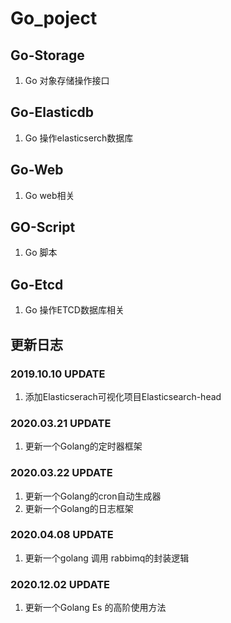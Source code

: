 # Go_poject
## Go-Storage 
1. Go 对象存储操作接口
## Go-Elasticdb
1. Go 操作elasticserch数据库
## Go-Web        
1. Go web相关   
## GO-Script
1. Go 脚本
## Go-Etcd
1. Go 操作ETCD数据库相关

## 更新日志
### 2019.10.10 UPDATE
1. 添加Elasticserach可视化项目Elasticsearch-head

### 2020.03.21 UPDATE
1. 更新一个Golang的定时器框架

### 2020.03.22 UPDATE
1. 更新一个Golang的cron自动生成器
2. 更新一个Golang的日志框架

### 2020.04.08 UPDATE
1. 更新一个golang 调用 rabbimq的封装逻辑

### 2020.12.02 UPDATE
1. 更新一个Golang Es 的高阶使用方法